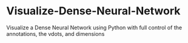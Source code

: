# Visualize-Dense-Neural-Network
Visualize a Dense Neural Network using Python with full control of the annotations, the vdots, and dimensions
